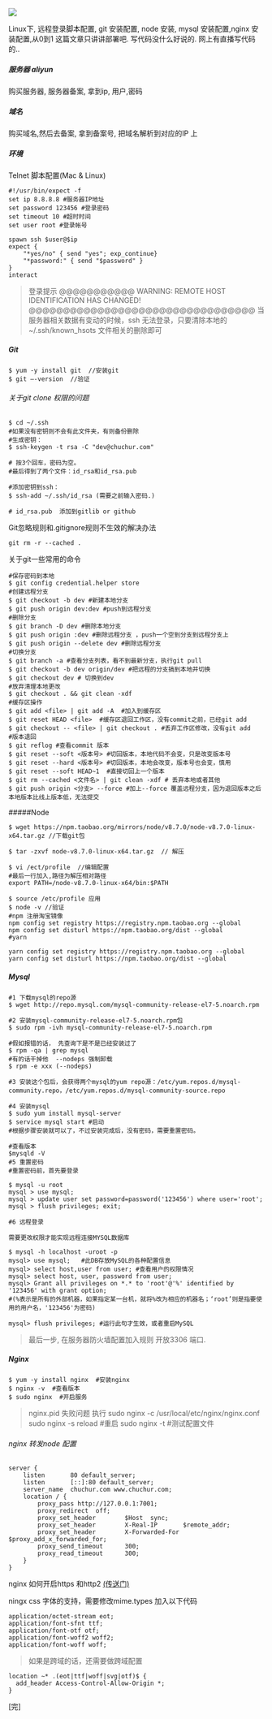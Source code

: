 

![](//chuchur.com/2017-8-6/1506764023749.jpg)

Linux下, 远程登录脚本配置, git 安装配置, node 安装, mysql 安装配置,nginx 安装配置,从0到1
这篇文章只讲讲部署吧. 写代码没什么好说的. 网上有直播写代码的..


##### 服务器 aliyun
购买服务器, 服务器备案, 拿到ip, 用户,密码

##### 域名
购买域名,然后去备案, 拿到备案号, 把域名解析到对应的IP 上

##### 环境
Telnet 脚本配置(Mac & Linux)
```
#!/usr/bin/expect -f
set ip 8.8.8.8 #服务器IP地址
set password 123456 #登录密码
set timeout 10 #超时时间
set user root #登录帐号

spawn ssh $user@$ip
expect {
	"*yes/no" { send "yes"; exp_continue}
	"*password:" { send "$password" }
}
interact
```
>登录提示
@@@@@@@@@@@
WARNING: REMOTE HOST IDENTIFICATION HAS CHANGED! @@@@@@@@@@@@@@@@@@@@@@@@@@@@@@@@@
当服务器相关数据有变动的时候，ssh 无法登录，只要清除本地的~/.ssh/known_hsots 文件相关的删除即可

##### Git
```
$ yum -y install git  //安装git
$ git –-version  //验证
```
###### 关于git clone 权限的问题
```
$ cd ~/.ssh
#如果没有密钥则不会有此文件夹，有则备份删除
#生成密钥：
$ ssh-keygen -t rsa -C "dev@chuchur.com"

# 按3个回车，密码为空。
#最后得到了两个文件：id_rsa和id_rsa.pub

#添加密钥到ssh：
$ ssh-add ~/.ssh/id_rsa (需要之前输入密码.)

# id_rsa.pub  添加到gitlib or github
```
Git忽略规则和.gitignore规则不生效的解决办法
```
git rm -r --cached .
```
关于git一些常用的命令
```
#保存密码到本地
$ git config credential.helper store
#创建远程分支
$ git checkout -b dev #新建本地分支
$ git push origin dev:dev #push到远程分支
#删除分支
$ git branch -D dev #删除本地分支 
$ git push origin :dev #删除远程分支 ，push一个空到分支到远程分支上
$ git push origin --delete dev #删除远程分支
#切换分支
$ git branch -a #查看分支列表，看不到最新分支，执行git pull
$ git checkout -b dev origin/dev #把远程的分支搞到本地并切换
$ git checkout dev # 切换到dev
#放弃清理本地更改
$ git checkout . && git clean -xdf
#缓存区操作
$ git add <file> | git add -A  #加入到缓存区
$ git reset HEAD <file>  #缓存区退回工作区，没有commit之前，已经git add
$ git checkout -- <file> | git checkout . #丢弃工作区修改，没有git add
#版本退回
$ git reflog #查看commit 版本
$ git reset --soft <版本号> #切回版本，本地代码不会变，只是改变版本号
$ git reset --hard <版本号> #切回版本，本地会改变，版本号也会变，慎用
$ git reset --soft HEAD~1  #直接切回上一个版本
$ git rm --cached <文件名> | git clean -xdf # 丢弃本地或者其他
$ git push origin <分支> --force #加上--force 覆盖远程分支，因为退回版本之后本地版本比线上版本低，无法提交
```
#####Node
```
$ wget https://npm.taobao.org/mirrors/node/v8.7.0/node-v8.7.0-linux-x64.tar.gz //下载git包

$ tar -zxvf node-v8.7.0-linux-x64.tar.gz  // 解压

$ vi /ect/profile  //编辑配置
#最后一行加入,路径为解压相对路径
export PATH=/node-v8.7.0-linux-x64/bin:$PATH  

$ source /etc/profile 应用
$ node -v //验证
#npm 注册淘宝镜像
npm config set registry https://registry.npm.taobao.org --global
npm config set disturl https://npm.taobao.org/dist --global
#yarn 

yarn config set registry https://registry.npm.taobao.org --global
yarn config set disturl https://npm.taobao.org/dist --global
```
##### Mysql
```
#1 下载mysql的repo源
$ wget http://repo.mysql.com/mysql-community-release-el7-5.noarch.rpm

#2 安装mysql-community-release-el7-5.noarch.rpm包
$ sudo rpm -ivh mysql-community-release-el7-5.noarch.rpm

#假如报错的话， 先查询下是不是已经安装过了
$ rpm -qa | grep mysql
#有的话干掉他  --nodeps 强制卸载
$ rpm -e xxx (--nodeps) 

#3 安装这个包后，会获得两个mysql的yum repo源：/etc/yum.repos.d/mysql-community.repo，/etc/yum.repos.d/mysql-community-source.repo

#4 安装mysql
$ sudo yum install mysql-server
$ service mysql start #启动
#根据步骤安装就可以了，不过安装完成后，没有密码，需要重置密码。

#查看版本
$mysqld -V 
#5 重置密码
#重置密码前，首先要登录

$ mysql -u root
mysql > use mysql;
mysql > update user set password=password('123456') where user='root';
mysql > flush privileges; exit;

#6 远程登录

需要更改权限才能实现远程连接MYSQL数据库  

$ mysql -h localhost -uroot -p
mysql> use mysql;   #此DB存放MySQL的各种配置信息
mysql> select host,user from user; #查看用户的权限情况
mysql> select host, user, password from user;
mysql> Grant all privileges on *.* to 'root'@'%' identified by '123456' with grant option;
#(%表示是所有的外部机器，如果指定某一台机，就将%改为相应的机器名；‘root’则是指要使用的用户名，'123456'为密码)

mysql> flush privileges; #运行此句才生效，或者重启MySQL
```
>最后一步, 在服务器防火墙配置加入规则 开放3306 端口.

##### Nginx
```
$ yum -y install nginx  #安装nginx
$ nginx -v  #查看版本 
$ sudo nginx  #开启服务
```
>nginx.pid 失败问题
执行
sudo nginx -c /usr/local/etc/nginx/nginx.conf
sudo nginx -s reload #重启
sudo nginx -t #测试配置文件

###### nginx 转发node 配置
```
server {
    listen       80 default_server;
    listen       [::]:80 default_server;
    server_name  chuchur.com www.chuchur.com;
    location / {
        proxy_pass http://127.0.0.1:7001;
        proxy_redirect  off;
        proxy_set_header        $Host  sync;
        proxy_set_header        X-Real-IP       $remote_addr;
        proxy_set_header        X-Forwarded-For $proxy_add_x_forwarded_for;
        proxy_send_timeout      300;
        proxy_read_timeout      300;
    }
}
```
nginx 如何开启https 和http2 [(传送门)](//chuchur.com/article/web-https-http2)

ningx css 字体的支持，需要修改mime.types
加入以下代码
```
application/octet-stream eot;
application/font-sfnt ttf;
application/font-otf otf;
application/font-woff2 woff2;
application/font-woff woff;
```
>如果是跨域的话，还需要做跨域配置
```
location ~* .(eot|ttf|woff|svg|otf)$ {
  add_header Access-Control-Allow-Origin *;
}
```
[完]